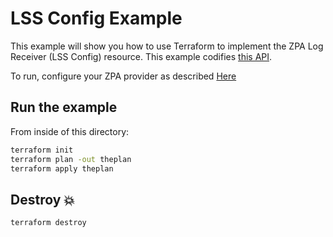 # LSS Config Example

This example will show you how to use Terraform to implement the ZPA Log Receiver (LSS Config) resource.
This example codifies [this API](https://help.zscaler.com/zpa/api-reference#/lss-config-controller-v-2).

To run, configure your ZPA provider as described [Here](https://github.com/zscaler/terraform-provider-zpa/blob/master/docs/index.md)

## Run the example

From inside of this directory:

```bash
terraform init
terraform plan -out theplan
terraform apply theplan
```

## Destroy 💥

```bash
terraform destroy
```
